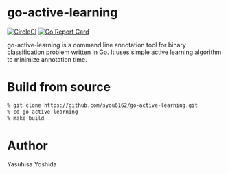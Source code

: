 # go-active-learning
[![CircleCI](https://circleci.com/gh/syou6162/go-active-learning.svg?style=shield)](https://circleci.com/gh/syou6162/go-active-learning)
[![Go Report Card](https://goreportcard.com/badge/github.com/syou6162/go-active-learning)](https://goreportcard.com/report/github.com/syou6162/go-active-learning)

go-active-learning is a command line annotation tool for binary classification problem written in Go. It uses simple active learning algorithm to minimize annotation time. 

# Build from source

```sh
% git clone https://github.com/syou6162/go-active-learning.git
% cd go-active-learning
% make build
```

# Author
Yasuhisa Yoshida
